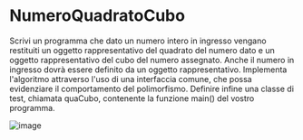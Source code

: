 # NumeroQuadratoCubo
Scrivi un programma che dato un numero intero in ingresso vengano restituiti un oggetto rappresentativo del quadrato del numero dato e un oggetto rappresentativo del cubo del numero
assegnato. Anche il numero in ingresso dovrà essere definito da un oggetto rappresentativo.
Implementa l'algoritmo attraverso l'uso di una interfaccia comune, che possa evidenziare il comportamento del polimorfismo.
Definire infine una classe di test, chiamata quaCubo, contenente la funzione main() del vostro programma.

![image](https://user-images.githubusercontent.com/93668057/142022417-07ed7425-e299-4b30-8235-dfb896d7c77c.png)
